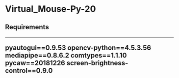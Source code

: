 # Virtual_Mouse-Py-20
<h2>Requirements</h>
<hr width = "550px"></hr>

pyautogui==0.9.53
opencv-python==4.5.3.56
mediapipe==0.8.6.2
comtypes==1.1.10
pycaw==20181226
screen-brightness-control==0.9.0
